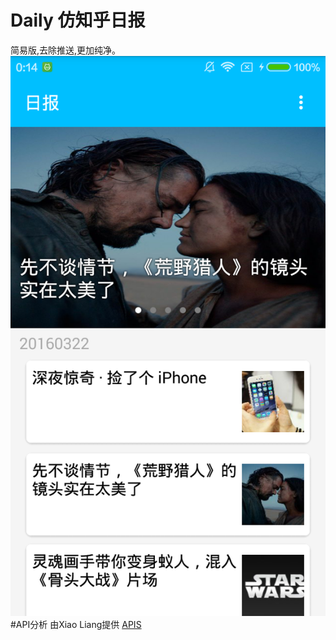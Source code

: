 # Daily  仿知乎日报
简易版,去除推送,更加纯净。
![](https://github.com/EoniJJ/Daily/blob/master/app_view.png)
#API分析
由Xiao Liang提供
[APIS](https://github.com/izzyleung/ZhihuDailyPurify/wiki/%E7%9F%A5%E4%B9%8E%E6%97%A5%E6%8A%A5-API-%E5%88%86%E6%9E%90)

